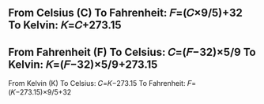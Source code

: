 From Celsius (C)
To Fahrenheit:
𝐹=(𝐶×9/5)+32
To Kelvin:
𝐾=𝐶+273.15
----------------------------
From Fahrenheit (F)
To Celsius:
𝐶=(𝐹−32)×5/9
To Kelvin:
𝐾=(𝐹−32)×5/9+273.15
-----------------------------
From Kelvin (K)
To Celsius:
𝐶=𝐾−273.15
To Fahrenheit:
𝐹=(𝐾−273.15)×9/5+32